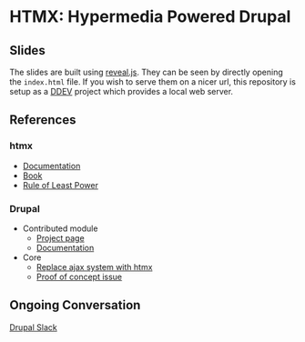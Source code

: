 # HTMX: Hypermedia Powered Drupal

## Slides

The slides are built using [reveal.js](https://revealjs.com).  They can be seen by directly opening the `index.html`
file. If you wish to  serve them on a nicer url, this repository is setup as a
[DDEV](https://ddev.readthedocs.io/en/stable/users/quickstart/) project which provides a local web server.

## References

### htmx

* [Documentation](https://htmx.org/docs/)
* [Book](https://hypermedia.systems)
* [Rule of Least Power](https://blog.gypsydave5.com/posts/2024/4/12/htmx-and-the-rule-of-least-power/)

### Drupal

* Contributed module
  * [Project page](https://www.drupal.org/project/htmx)
  * [Documentation](https://project.pages.drupalcode.org/htmx/)
* Core
  * [Replace ajax system with htmx](https://www.drupal.org/project/drupal/issues/3404409)
  * [Proof of concept issue](https://www.drupal.org/project/drupal/issues/3446642)

## Ongoing Conversation

[Drupal Slack](https://www.drupal.org/community/contributor-guide/reference-information/talk/tools/slack)
